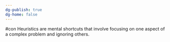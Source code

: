 ```yaml
---
dg-publish: true
dg-home: false
---
```

#con 
Heuristics are mental shortcuts that involve focusing on one aspect of a complex problem and ignoring others.